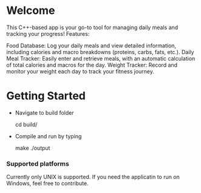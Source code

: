 # Welcome

This C++-based app is your go-to tool for managing daily meals and tracking your progress!
Features:

Food Database: Log your daily meals and view detailed information, including calories and macro breakdowns (proteins, carbs, fats, etc.).
Daily Meal Tracker: Easily enter and retrieve meals, with an automatic calculation of total calories and macros for the day.
Weight Tracker: Record and monitor your weight each day to track your fitness journey.

# Getting Started

-   Navigate to build folder

    cd build/

-   Compile and run by typing
    
    make
    ./output

### Supported platforms

Currently only UNIX is supported. If you need the applicatin to run on Windows, feel free to contribute.
